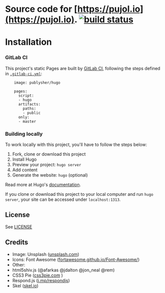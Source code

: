 # Source code for [https://pujol.io](https://pujol.io). [![build status](https://gitlab.com/roddhjav/pujol.gitlab.io/badges/master/build.svg)](https://gitlab.com/roddhjav/pujol.gitlab.io/commits/master)

# Installation

### GitLab CI

This project's static Pages are built by [GitLab CI](https://about.gitlab.com/gitlab-ci/),
following the steps defined in [`.gitlab-ci.yml`](.gitlab-ci.yml):

		image: publysher/hugo

		pages:
		  script:
		  - hugo
		  artifacts:
			paths:
			- public
		  only:
		  - master


### Building locally

To work locally with this project, you'll have to follow the steps below:

1. Fork, clone or download this project
1. Install Hugo
1. Preview your project: `hugo server`
1. Add content
1. Generate the website: `hugo` (optional)

Read more at Hugo's [documentation](https://gohugo.io/overview/introduction/).

If you clone or download this project to your local computer and run `hugo server`,
your site can be accessed under `localhost:1313`.

## License
See [LICENSE](LICENSE.md)

## Credits
* Image: Unsplash ([unsplash.com](https://unsplash.com))
* Icons: Font Awesome ([fortawesome.github.io/Font-Awesome/](https://fortawesome.github.io/Font-Awesome/))
* Other: 
* html5shiv.js (@afarkas @jdalton @jon_neal @rem)
* CSS3 Pie ([css3pie.com](http://css3pie.com) )
* Respond.js ([j.mp/respondjs](http://j.mp/respondjs))
* Skel ([skel.io](http://skel.io))

